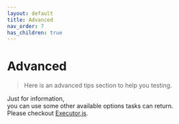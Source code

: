 ```yaml
---
layout: default
title: Advanced
nav_order: 7
has_children: true
---
```


# Advanced

> Here is an advanced tips section to help you testing.

Just for information,  
you can use some other available options tasks can return.  
Please checkout [Executor.js](https://github.com/yabe-diverta/katalon2puppeteer/blob/a58ca7485d329a736ca56a957ccdb80dc6d561a6/template/Executor.js#L33).
